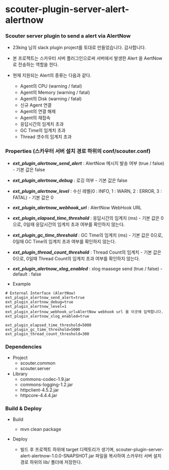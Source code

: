 # scouter-plugin-server-alert-alertnow
### Scouter server plugin to send a alert via AlertNow

- 23king 님의 slack plugin project를 토대로 만들었습니다. 감사합니다.

- 본 프로젝트는 스카우터 서버 플러그인으로써 서버에서 발생한 Alert 을 AertNow 로 전송하는 역할을 한다.
  
- 현재 지원되는 Alert의 종류는 다음과 같다.
	- Agent의 CPU (warning / fatal)
	- Agent의 Memory (warning / fatal)
	- Agent의 Disk (warning / fatal)
	- 신규 Agent 연결
	- Agent의 연결 해제
	- Agent의 재접속
	- 응답시간의 임계치 초과
    - GC Time의 임계치 초과
    - Thread 갯수의 임계치 초과

### Properties (스카우터 서버 설치 경로 하위의 conf/scouter.conf)
* **_ext\_plugin\_alertnow\_send\_alert_** : AlertNow 메시지 발송 여부 (true / false) - 기본 값은 false
* **_ext\_plugin\_alertnow\_debug_** : 로깅 여부 - 기본 값은 false
* **_ext\_plugin\_alertnow\_level_** : 수신 레벨(0 : INFO, 1 : WARN, 2 : ERROR, 3 : FATAL) - 기본 값은 0
* **_ext\_plugin\_alertnow\_webhook_url_** : AlertNow WebHook URL
* **_ext\_plugin\_elapsed\_time\_threshold_** : 응답시간의 임계치 (ms) - 기본 값은 0으로, 0일때 응답시간의 임계치 초과 여부를 확인하지 않는다.
* **_ext\_plugin\_gc\_time\_threshold_** : GC Time의 임계치 (ms) - 기본 값은 0으로, 0일때 GC Time의 임계치 초과 여부를 확인하지 않는다.
* **_ext\_plugin\_thread\_count\_threshold_** : Thread Count의 임계치 - 기본 값은 0으로, 0일때 Thread Count의 임계치 초과 여부를 확인하지 않는다.
* **_ext\_plugin\_alertnow\_xlog\_enabled_** : xlog maasege send (true / false) - default : false

* Example
```
# External Interface (AlertNow)
ext_plugin_alertnow_send_alert=true
ext_plugin_alertnow_debug=true
ext_plugin_alertnow_level=1
ext_plugin_alertnow_webhook_url=AlertNow webhook url 을 이곳에 입력합니다.
ext_plugin_alertnow_xlog_enabled=true

ext_plugin_elapsed_time_threshold=5000
ext_plugin_gc_time_threshold=5000
ext_plugin_thread_count_threshold=300
```

### Dependencies
* Project
    - scouter.common
    - scouter.server
* Library
    - commons-codec-1.9.jar
    - commons-logging-1.2.jar
    - httpclient-4.5.2.jar
    - httpcore-4.4.4.jar

### Build & Deploy
* Build
    - mvn clean package

* Deploy
    - 빌드 후 프로젝트 하위에 target 디렉토리가 생기며, scouter-plugin-server-alert-alertnow-1.0.0-SNAPSHOT.jar 파일을 복사하여 스카우터 서버 설치 경로 하위의 lib/ 폴더에 저장한다.
